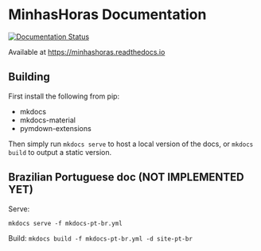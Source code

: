 # MinhasHoras Documentation
[![Documentation Status](https://readthedocs.org/projects/minhashoras/badge/?version=latest)](https://minhashoras.readthedocs.io/en/latest/?badge=latest)

Available at
https://minhashoras.readthedocs.io

## Building

First install the following from pip:

* mkdocs
* mkdocs-material
* pymdown-extensions

Then simply run `mkdocs serve` to host a local version of the docs, or `mkdocs
build` to output a static version.

## Brazilian Portuguese doc  (NOT IMPLEMENTED YET)

Serve:

`mkdocs serve -f mkdocs-pt-br.yml`

Build:
`mkdocs build -f mkdocs-pt-br.yml -d site-pt-br`